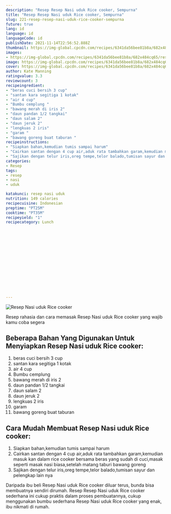 ```yaml
---
description: "Resep Resep Nasi uduk Rice cooker, Sempurna"
title: "Resep Resep Nasi uduk Rice cooker, Sempurna"
slug: 221-resep-resep-nasi-uduk-rice-cooker-sempurna
future: true
lang: id
language: id
languageCode: id
publishDate: 2021-11-14T22:56:52.888Z 
thumbnail: https://img-global.cpcdn.com/recipes/6341da56bee81b8a/682x484cq65/resep-nasi-uduk-rice-cooker-foto-resep-utama.png
images:
- https://img-global.cpcdn.com/recipes/6341da56bee81b8a/682x484cq65/resep-nasi-uduk-rice-cooker-foto-resep-utama.png
image: https://img-global.cpcdn.com/recipes/6341da56bee81b8a/682x484cq65/resep-nasi-uduk-rice-cooker-foto-resep-utama.png
cover: https://img-global.cpcdn.com/recipes/6341da56bee81b8a/682x484cq65/resep-nasi-uduk-rice-cooker-foto-resep-utama.png
author: Kate Manning
ratingvalue: 3.3
reviewcount: 3
recipeingredient:
- "beras cuci bersih 3 cup"
- "santan kara segitiga 1 kotak"
- "air 4 cup"
- "Bumbu cemplung "
- "bawang merah di iris 2"
- "daun pandan 1/2 tangkai"
- "daun salam 2"
- "daun jeruk 2"
- "lengkuas 2 iris"
- "garam "
- "bawang goreng buat taburan "
recipeinstructions:
- "Siapkan bahan,kemudian tumis sampai harum"
- "Cairkan santan dengan 4 cup air,aduk rata tambahkan garam,kemudian masuk kan dalam rice cooker bersama beras yang sudah di cuci,masak seperti masak nasi biasa,setelah matang taburi bawang goreng"
- "Sajikan dengan telur iris,oreg tempe,telor balado,tumisan sayur dan pelengkap lain nya"
categories:
- Resep
tags:
- resep
- nasi
- uduk

katakunci: resep nasi uduk 
nutrition: 149 calories
recipecuisine: Indonesian
preptime: "PT25M"
cooktime: "PT35M"
recipeyield: "1"
recipecategory: Lunch


     
    
    
    
    
    
    
    
    
    
    
      
    
---
```



![Resep Nasi uduk Rice cooker](https://img-global.cpcdn.com/recipes/6341da56bee81b8a/682x484cq65/resep-nasi-uduk-rice-cooker-foto-resep-utama.png)

Resep rahasia dan cara memasak  Resep Nasi uduk Rice cooker yang wajib kamu coba segera

<!--inarticleads1-->

## Beberapa Bahan Yang Digunakan Untuk Menyiapkan Resep Nasi uduk Rice cooker:

1. beras cuci bersih 3 cup
1. santan kara segitiga 1 kotak
1. air 4 cup
1. Bumbu cemplung 
1. bawang merah di iris 2
1. daun pandan 1/2 tangkai
1. daun salam 2
1. daun jeruk 2
1. lengkuas 2 iris
1. garam 
1. bawang goreng buat taburan 



<!--inarticleads2-->

## Cara Mudah Membuat Resep Nasi uduk Rice cooker:

1. Siapkan bahan,kemudian tumis sampai harum
1. Cairkan santan dengan 4 cup air,aduk rata tambahkan garam,kemudian masuk kan dalam rice cooker bersama beras yang sudah di cuci,masak seperti masak nasi biasa,setelah matang taburi bawang goreng
1. Sajikan dengan telur iris,oreg tempe,telor balado,tumisan sayur dan pelengkap lain nya




Daripada ibu beli  Resep Nasi uduk Rice cooker  diluar terus, bunda  bisa membuatnya sendiri dirumah. Resep  Resep Nasi uduk Rice cooker  sederhana ini cukup praktis dalam proses pembuatannya, cukup menggunakan bumbu sederhana  Resep Nasi uduk Rice cooker  yang enak, ibu nikmati di rumah.
